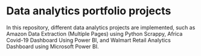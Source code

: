 # Data analytics portfolio projects
In this repository, different data analytics projects are implemented, such as Amazon Data Extraction (Multiple Pages) using Python Scrappy, Africa Covid-19 Dashboard Using Power BI, and Walmart Retail Analytics Dashboard using Microsoft Power BI.
